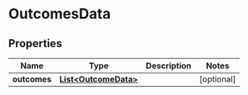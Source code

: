 

# OutcomesData


## Properties

| Name | Type | Description | Notes |
|------------ | ------------- | ------------- | -------------|
|**outcomes** | [**List&lt;OutcomeData&gt;**](OutcomeData.md) |  |  [optional] |



